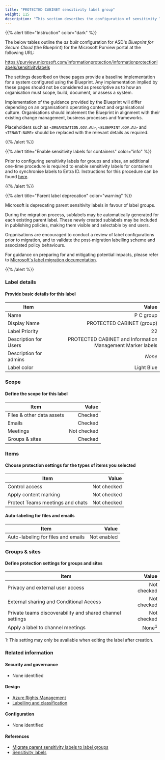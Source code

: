 ```yaml
---
title: "PROTECTED CABINET sensitivity label group"
weight: 115
description: "This section describes the configuration of sensitivity labels within Microsoft Purview associated with systems built according to guidance in ASD's Blueprint for Secure Cloud."
---
```


{{% alert title="Instruction" color="dark" %}}

The below tables outline the _as built_ configuration for ASD's _Blueprint for Secure Cloud_ (the Blueprint) for the Microsoft Purview portal at the following URL:

<https://purview.microsoft.com/informationprotection/informationprotectionlabels/sensitivitylabels>

The settings described on these pages provide a baseline implementation for a system configured using the Blueprint. Any implementation implied by these pages should not be considered as prescriptive as to how an organisation must scope, build, document, or assess a system.

Implementation of the guidance provided by the Blueprint will differ depending on an organisation’s operating context and organisational culture. Organisations should implement the Blueprint in alignment with their existing change management, business processes and frameworks.

Placeholders such as `<ORGANISATION.GOV.AU>`, `<BLUEPRINT.GOV.AU>` and `<TENANT-NAME>` should be replaced with the relevant details as required.

{{% /alert %}}

{{% alert title="Enable sensitivity labels for containers" color="info" %}}

Prior to configuring sensitivity labels for groups and sites, an additional one-time procedure is required to enable sensitivity labels for containers and to synchronise labels to Entra ID. Instructions for this procedure can be found [here](https://learn.microsoft.com/en-au/purview/sensitivity-labels-teams-groups-sites#how-to-enable-sensitivity-labels-for-containers-and-synchronize-labels).

{{% /alert %}}

{{% alert title="Parent label deprecation" color="warning" %}}

Microsoft is deprecating parent sensitivity labels in favour of label groups.

During the migration process, sublabels may be automatically generated for each existing parent label. These newly created sublabels may be included in publishing policies, making them visible and selectable by end users.

Organisations are encouraged to conduct a review of label configurations prior to migration, and to validate the post-migration labelling scheme and associated policy behaviours.

For guidance on preparing for and mitigating potential impacts, please refer to [Microsoft's label migration documentation](https://learn.microsoft.com/en-au/purview/migrate-sensitivity-label-scheme).

{{% /alert %}}

### Label details

#### Provide basic details for this label

| Item                   |                                                      Value |
| ---------------------- | ---------------------------------------------------------: |
| Name                   |                                                  P C group |
| Display Name           |                                  PROTECTED CABINET (group) |
| Label Priority         |                                                         22 |
| Description for Users  | PROTECTED CABINET and Information Management Marker labels |
| Description for admins |                                                     _None_ |
| Label color            |                                                 Light Blue |

### Scope

#### Define the scope for this label

| Item                      |       Value |
| ------------------------- | ----------: |
| Files & other data assets |     Checked |
| Emails                    |     Checked |
| Meetings                  | Not checked |
| Groups & sites            |     Checked |

### Items

#### Choose protection settings for the types of items you selected

| Item                             |       Value |
| -------------------------------- | ----------: |
| Control access                   | Not checked |
| Apply content marking            | Not checked |
| Protect Teams meetings and chats | Not checked |

#### Auto-labeling for files and emails

| Item                               |       Value |
| ---------------------------------- | ----------: |
| Auto-labeling for files and emails | Not enabled |

### Groups & sites

#### Define protection settings for groups and sites

| Item                                                      |            Value |
| --------------------------------------------------------- | ---------------: |
| Privacy and external user access                          |      Not checked |
| External sharing and Conditional Access                   |      Not checked |
| Private teams discoverability and shared channel settings |      Not checked |
| Apply a label to channel meetings                         | None<sup>1</sup> |

1: This setting may only be available when editing the label after creation.

### Related information

#### Security and governance

- None identified

#### Design

- [Azure Rights Management](/design/shared-services/purview/azure-rights-management)
- [Labelling and classification](/design/shared-services/purview/labelling-and-classification)

#### Configuration

- None identified

#### References

- [Migrate parent sensitivity labels to label groups](https://learn.microsoft.com/en-au/purview/migrate-sensitivity-label-scheme)
- [Sensitivity labels](https://learn.microsoft.com/en-gb/purview/sensitivity-labels)
